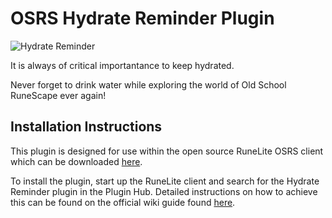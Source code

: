 # OSRS Hydrate Reminder Plugin

![Hydrate Reminder](https://i.imgur.com/bztOLOO.png)

It is always of critical importantance to keep hydrated.

Never forget to drink water while exploring the world of Old School RuneScape ever again!


## Installation Instructions

This plugin is designed for use within the open source RuneLite OSRS client which can be downloaded [here](https://runelite.net/).

To install the plugin, start up the RuneLite client and search for the Hydrate Reminder plugin in the Plugin Hub.
Detailed instructions on how to achieve this can be found on the official wiki guide found [here](https://github.com/runelite/runelite/wiki/Information-about-the-Plugin-Hub).
